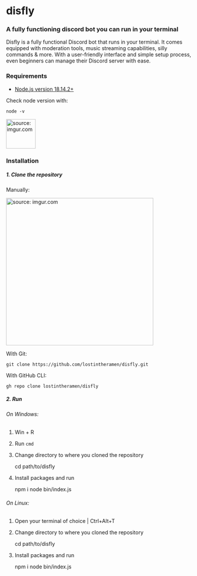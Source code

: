 # disfly

### A fully functioning discord bot you can run in your terminal

Disfly is a fully functional Discord bot that runs in your terminal. It comes equipped with moderation tools, music streaming capabilities, silly commands & more. With a user-friendly interface and simple setup process, even beginners can manage their Discord server with ease.

### Requirements

- <a href="https://nodejs.org/en/download/">Node.js version 18.14.2+</a>

Check node version with:

    node -v

<img src="https://i.imgur.com/q7fw6Jr.png" title="source: imgur.com" height="80" />

### Installation

##### 1. Clone the repository

Manually:

<img src="https://i.imgur.com/Bv5bf7D.png" title="source: imgur.com" width="400" /><br />

With Git:

    git clone https://github.com/lostintheramen/disfly.git

With GitHub CLI:

    gh repo clone lostintheramen/disfly

##### 2. Run

###### On Windows:

1. Win + R

2. Run `cmd`

3. Change directory to where you cloned the repository


    cd path/to/disfly

4. Install packages and run


    npm i
    node bin/index.js

###### On Linux:

1. Open your terminal of choice | Ctrl+Alt+T

2. Change directory to where you cloned the repository 


    cd path/to/disfly

3. Install packages and run


    npm i
    node bin/index.js
